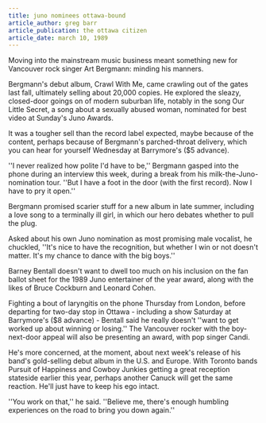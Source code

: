 ```yaml
---
title: juno nominees ottawa-bound
article_author: greg barr
article_publication: the ottawa citizen
article_date: march 10, 1989
---
```

Moving into the mainstream music business meant something new for Vancouver rock singer Art Bergmann: minding his manners.  
  
Bergmann's debut album, Crawl With Me, came crawling out of the gates last fall, ultimately selling about 20,000 copies. He explored the sleazy, closed-door goings on of modern suburban life, notably in the song Our Little Secret, a song about a sexually abused woman, nominated for best video at Sunday's Juno Awards.  
  
It was a tougher sell than the record label expected, maybe because of the content, perhaps because of Bergmann's parched-throat delivery, which you can hear for yourself Wednesday at Barrymore's ($5 advance).  
  
''I never realized how polite I'd have to be,'' Bergmann gasped into the phone during an interview this week, during a break from his milk-the-Juno-nomination tour. ''But I have a foot in the door (with the first record). Now I have to pry it open.''  
  
Bergmann promised scarier stuff for a new album in late summer, including a love song to a terminally ill girl, in which our hero debates whether to pull the plug.  
  
Asked about his own Juno nomination as most promising male vocalist, he chuckled, ''It's nice to have the recognition, but whether I win or not doesn't matter. It's my chance to dance with the big boys.''  
  
Barney Bentall doesn't want to dwell too much on his inclusion on the fan ballot sheet for the 1989 Juno entertainer of the year award, along with the likes of Bruce Cockburn and Leonard Cohen.  
  
Fighting a bout of laryngitis on the phone Thursday from London, before departing for two-day stop in Ottawa - including a show Saturday at Barrymore's ($8 advance) - Bentall said he really doesn't ''want to get worked up about winning or losing.'' The Vancouver rocker with the boy-next-door appeal will also be presenting an award, with pop singer Candi.  
  
He's more concerned, at the moment, about next week's release of his band's gold-selling debut album in the U.S. and Europe. With Toronto bands Pursuit of Happiness and Cowboy Junkies getting a great reception stateside earlier this year, perhaps another Canuck will get the same reaction. He'll just have to keep his ego intact.  
  
''You work on that,'' he said. ''Believe me, there's enough humbling experiences on the road to bring you down again.''  
